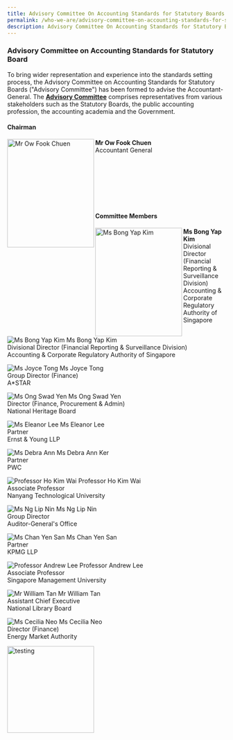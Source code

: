 ```yaml
---
title: Advisory Committee On Accounting Standards for Statutory Boards
permalink: /who-we-are/advisory-committee-on-accounting-standards-for-statutory-boards/
description: Advisory Committee On Accounting Standards for Statutory Boards
---
```

### Advisory Committee on Accounting Standards for Statutory Board

  

To bring wider representation and experience into the standards setting process, the Advisory Committee on Accounting Standards for Statutory Boards ("Advisory Committee") has been formed to advise the Accountant-General. The **[Advisory Committee](/who-we-are/objectives-of-advisory-committee/)** comprises representatives from various stakeholders such as the Statutory Boards, the public accounting profession, the accounting academia and the Government.

#### Chairman

<img src="/images/Images/Default%20Source/Who%20We%20Are/ow-fook-chuen.jpg" alt="Mr Ow Fook Chuen" style="width:200px;height:250px;" align="left">**Mr Ow Fook Chuen**<br>Accountant General</img>

<br>
</br>
<br>
</br>
<br>
</br>

#### Committee Members

<img src="/images/Images/Default%20Source/Default%20Album/bong-yap-kim.jpg" alt="Ms Bong Yap Kim" style="width:200px;height:250px;object-fit:cover;" align="left">**Ms Bong Yap Kim**<br>Divisional Director (Financial Reporting & Surveillance Division)<br>Accounting & Corporate Regulatory Authority of Singapore</img>

![Ms Bong Yap Kim](/images/Images/Default%20Source/Default%20Album/bong-yap-kim.jpg)
Ms Bong Yap Kim   
Divisional Director (Financial Reporting & Surveillance Division)  
Accounting & Corporate Regulatory Authority of Singapore

![Ms Joyce Tong](/images/Images/Default%20Source/Default%20Album/joyce-tong2b08ec5d04974b849080f0c1406fd71d.jpg)
Ms Joyce Tong  
Group Director (Finance)  
A\*STAR

![Ms Ong Swad Yen](/images/Images/Default%20Source/Who%20We%20Are/ms-ong-swad-wen.jpg)
Ms Ong Swad Yen  
Director (Finance, Procurement & Admin)  
National Heritage Board

![Ms Eleanor Lee](/images/Images/Default%20Source/Who%20We%20Are/eleanor-lee.jpg)
Ms Eleanor Lee  
Partner  
Ernst & Young LLP

![Ms Debra Ann](/images/Images/Default%20Source/Default%20Album/debra-ann-ker9b7cf1f829f640cf9d0f6806526c4f89.jpg)
Ms Debra Ann Ker  
Partner  
PWC

![Professor Ho Kim Wai](/images/Images/Default%20Source/Who%20We%20Are/ho-kim-wai.jpg)
Professor Ho Kim Wai  
Associate Professor  
Nanyang Technological University

![Ms Ng Lip Nin](/images/Images/Default%20Source/Who%20We%20Are/ng-lip-nin.jpg)
Ms Ng Lip Nin  
Group Director  
Auditor-General's Office

![Ms Chan Yen San](/images/Images/Default%20Source/Default%20Album/chan-yen-san.jpg)
Ms Chan Yen San  
Partner  
KPMG LLP

![Professor Andrew Lee](/images/Images/Default%20Source/Who%20We%20Are/andrew-lee.jpeg)
Professor Andrew Lee  
Associate Professor   
Singapore Management University

![Mr William Tan](/images/Images/Default%20Source/Default%20Album/mr-william-tan.jpg)
Mr William Tan   
Assistant Chief Executive  
National Library Board

![Ms Cecilia Neo](/images/Images/Default%20Source/Who%20We%20Are/cecilia-neo_corporate-photo_sep-2022.jpg)
Ms Cecilia Neo  
Director (Finance)  
Energy Market Authority

<img src="/images/agd-about-us-overlay.png" alt="testing" style="width:200px;height:200px;" align="left"></img>